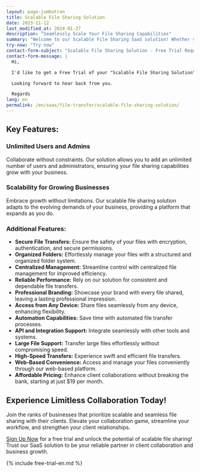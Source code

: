 ```yaml
---
layout: page-jumbotron
title: Scalable File Sharing Solution
date: 2023-11-12
last_modified_at: 2024-01-27
description: "Seamlessly Scale Your File Sharing Capabilities"
summary: "Welcome to our Scalable File Sharing SaaS solution! Whether you are a solo professional or part of a growing organization with up to 100 employees, our platform is tailored to meet your expanding file sharing needs. Experience the freedom of limitless collaboration with clients while ensuring a seamless and scalable solution."
try-now: "Try now"
contact-form-subject: "Scalable File Sharing Solution - Free Trial Request"
contact-form-message: |
  Hi,

  I'd like to get a Free Trial of your "Scalable File Sharing Solution".

  Looking forward to hear back from you.

  Regards
lang: en
permalink: /en/saas/file-transfer/scalable-file-sharing-solution/
---
```

## Key Features:

### Unlimited Users and Admins
Collaborate without constraints. Our solution allows you to add an unlimited number of users and administrators, ensuring your file sharing capabilities grow with your business.

### Scalability for Growing Businesses
Embrace growth without limitations. Our scalable file sharing solution adapts to the evolving demands of your business, providing a platform that expands as you do.

### Additional Features:

- **Secure File Transfers:** Ensure the safety of your files with encryption, authentication, and secure permissions.
- **Organized Folders:** Effortlessly manage your files with a structured and organized folder system.
- **Centralized Management:** Streamline control with centralized file management for improved efficiency.
- **Reliable Performance:** Rely on our solution for consistent and dependable file transfers.
- **Professional Branding:** Showcase your brand with every file shared, leaving a lasting professional impression.
- **Access from Any Device:** Share files seamlessly from any device, enhancing flexibility.
- **Automation Capabilities:** Save time with automated file transfer processes.
- **API and Integration Support:** Integrate seamlessly with other tools and systems.
- **Large File Support:** Transfer large files effortlessly without compromising speed.
- **High-Speed Transfers:** Experience swift and efficient file transfers.
- **Web-Based Convenience:** Access and manage your files conveniently through our web-based platform.
- **Affordable Pricing:** Enhance client collaborations without breaking the bank, starting at just $19 per month.

## Experience Limitless Collaboration Today!

Join the ranks of businesses that prioritize scalable and seamless file sharing with their clients. Elevate your collaboration game, streamline your workflow, and strengthen your client relationships.

[Sign Up Now](#start-your-free-trial) for a free trial and unlock the potential of scalable file sharing! Trust our SaaS solution to be your reliable partner in client collaboration and business growth.

{% include free-trial-en.md %}
